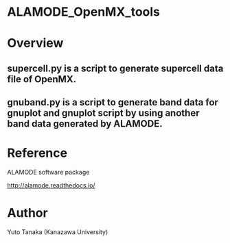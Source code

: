 
ALAMODE_OpenMX_tools
====

# Overview

## supercell.py is a script to generate supercell data file of OpenMX.

## gnuband.py is a script to generate band data for gnuplot and gnuplot script by using another band data generated by ALAMODE.


# Reference
ALAMODE software package

http://alamode.readthedocs.io/

# Author
Yuto Tanaka (Kanazawa University)


